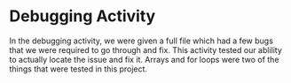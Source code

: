 # Debugging Activity
In the debugging activity, we were given a full file which had a few bugs that we were required to go through and fix. This activity tested our ablility to actually locate the issue and fix it. Arrays and for loops were two of the things that were tested in this project.